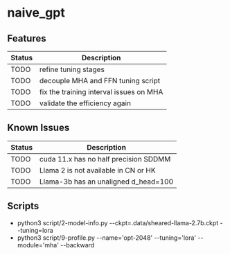 # naive_gpt

## Features
| Status | Description                             |
| ------ | --------------------------------------- |
| TODO   | refine tuning stages                    |
| TODO   | decouple MHA and FFN tuning script      |
| TODO   | fix the training interval issues on MHA |
| TODO   | validate the efficiency again           |


## Known Issues
| Status | Description                           |
| ------ | ------------------------------------- |
| TODO   | cuda 11.x has no half precision SDDMM |
| TODO   | Llama 2 is not available in CN or HK  |
| TODO   | Llama-3b has an unaligned d_head=100  |


## Scripts
+ python3 script/2-model-info.py --ckpt=.data/sheared-llama-2.7b.ckpt --tuning=lora
+ python3 script/9-profile.py --name='opt-2048' --tuning='lora' --module='mha' --backward
